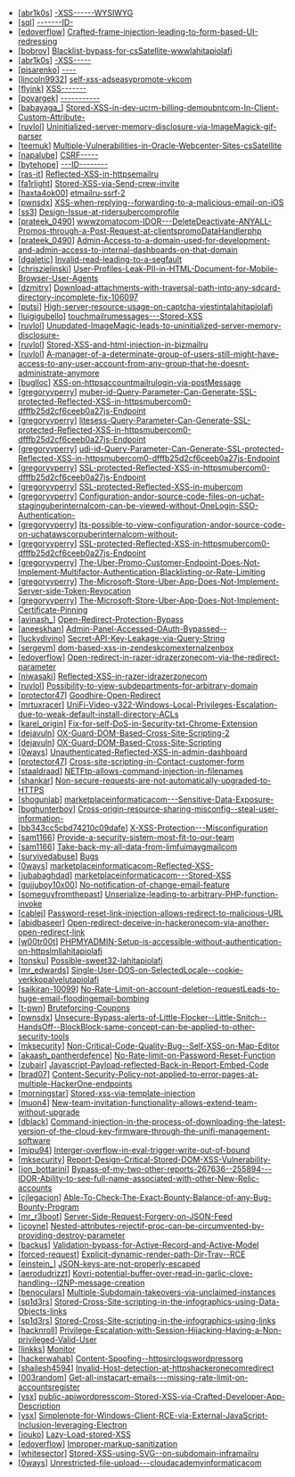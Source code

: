 * [[abr1k0s](https://hackerone.com/abr1k0s)] [-XSS------WYSIWYG](https://hackerone.com/reports/274112)
* [[sql](https://hackerone.com/sql)] [-------ID-](https://hackerone.com/reports/270119)
* [[edoverflow](https://hackerone.com/edoverflow)] [Crafted-frame-injection-leading-to-form-based-UI-redressing](https://hackerone.com/reports/291683)
* [[bobrov](https://hackerone.com/bobrov)] [Blacklist-bypass-for-csSatellite-wwwlahitapiolafi](https://hackerone.com/reports/198718)
* [[abr1k0s](https://hackerone.com/abr1k0s)] [-XSS-----](https://hackerone.com/reports/273960)
* [[pisarenko](https://hackerone.com/pisarenko)] [----](https://hackerone.com/reports/261764)
* [[lincoln9932](https://hackerone.com/lincoln9932)] [self-xss-adseasypromote-vkcom](https://hackerone.com/reports/293581)
* [[flyink](https://hackerone.com/flyink)] [XSS-------](https://hackerone.com/reports/292997)
* [[povargek](https://hackerone.com/povargek)] [-----------](https://hackerone.com/reports/207062)
* [[babayaga_](https://hackerone.com/babayaga_)] [Stored-XSS-in-dev-ucrm-billing-demoubntcom-In-Client-Custom-Attribute-](https://hackerone.com/reports/275515)
* [[ruvlol](https://hackerone.com/ruvlol)] [Uninitialized-server-memory-disclosure-via-ImageMagick-gif-parser](https://hackerone.com/reports/284155)
* [[teemuk](https://hackerone.com/teemuk)] [Multiple-Vulnerabilities-in-Oracle-Webcenter-Sites-csSatellite](https://hackerone.com/reports/199082)
* [[napalube](https://hackerone.com/napalube)] [CSRF-----](https://hackerone.com/reports/232653)
* [[bytehope](https://hackerone.com/bytehope)] [---ID--------](https://hackerone.com/reports/255510)
* [[ras-it](https://hackerone.com/ras-it)] [Reflected-XSS-in-httpsemailru](https://hackerone.com/reports/258317)
* [[fa1rlight](https://hackerone.com/fa1rlight)] [Stored-XSS-via-Send-crew-invite](https://hackerone.com/reports/272997)
* [[haxta4ok00](https://hackerone.com/haxta4ok00)] [etmailru-ssrf-2](https://hackerone.com/reports/258237)
* [[pwnsdx](https://hackerone.com/pwnsdx)] [XSS-when-replying--forwarding-to-a-malicious-email-on-iOS](https://hackerone.com/reports/264177)
* [[ss3](https://hackerone.com/ss3)] [Design-Issue-at-ridersubercomprofile](https://hackerone.com/reports/298888)
* [[prateek_0490](https://hackerone.com/prateek_0490)] [wwwzomatocom-IDOR---DeleteDeactivate-ANYALL-Promos-through-a-Post-Request-at-clientspromoDataHandlerphp](https://hackerone.com/reports/264754)
* [[prateek_0490](https://hackerone.com/prateek_0490)] [Admin-Access-to-a-domain-used-for-development-and-admin-access-to-internal-dashboards-on-that-domain](https://hackerone.com/reports/271407)
* [[dgaletic](https://hackerone.com/dgaletic)] [Invalid-read-leading-to-a-segfault](https://hackerone.com/reports/295680)
* [[chriszielinski](https://hackerone.com/chriszielinski)] [User-Profiles-Leak-PII-in-HTML-Document-for-Mobile-Browser-User-Agents](https://hackerone.com/reports/288596)
* [[dzmitry](https://hackerone.com/dzmitry)] [Download-attachments-with-traversal-path-into-any-sdcard-directory-incomplete-fix-106097](https://hackerone.com/reports/284346)
* [[putsi](https://hackerone.com/putsi)] [High-server-resource-usage-on-captcha-viestintalahitapiolafi](https://hackerone.com/reports/280748)
* [[luigigubello](https://hackerone.com/luigigubello)] [touchmailrumessages---Stored-XSS](https://hackerone.com/reports/275274)
* [[ruvlol](https://hackerone.com/ruvlol)] [Unupdated-ImageMagic-leads-to-uninitialized-server-memory-disclosure-](https://hackerone.com/reports/274594)
* [[ruvlol](https://hackerone.com/ruvlol)] [Stored-XSS-and-html-injection-in-bizmailru](https://hackerone.com/reports/267783)
* [[ruvlol](https://hackerone.com/ruvlol)] [A-manager-of-a-determinate-group-of-users-still-might-have-access-to-any-user-account-from-any-group-that-he-doesnt-administrate-anymore](https://hackerone.com/reports/268228)
* [[buglloc](https://hackerone.com/buglloc)] [XSS-on-httpsaccountmailrulogin-via-postMessage](https://hackerone.com/reports/269349)
* [[gregoryvperry](https://hackerone.com/gregoryvperry)] [muber-id-Query-Parameter-Can-Generate-SSL-protected-Reflected-XSS-in-httpsmubercom0-dfffb25d2cf6ceeb0a27js-Endpoint](https://hackerone.com/reports/300102)
* [[gregoryvperry](https://hackerone.com/gregoryvperry)] [litesess-Query-Parameter-Can-Generate-SSL-protected-Reflected-XSS-in-httpsmubercom0-dfffb25d2cf6ceeb0a27js-Endpoint](https://hackerone.com/reports/300101)
* [[gregoryvperry](https://hackerone.com/gregoryvperry)] [udi-id-Query-Parameter-Can-Generate-SSL-protected-Reflected-XSS-in-httpsmubercom0-dfffb25d2cf6ceeb0a27js-Endpoint](https://hackerone.com/reports/300103)
* [[gregoryvperry](https://hackerone.com/gregoryvperry)] [SSL-protected-Reflected-XSS-in-httpsmubercom0-dfffb25d2cf6ceeb0a27js-Endpoint](https://hackerone.com/reports/300081)
* [[gregoryvperry](https://hackerone.com/gregoryvperry)] [SSL-protected-Reflected-XSS-in-mubercom](https://hackerone.com/reports/296701)
* [[gregoryvperry](https://hackerone.com/gregoryvperry)] [Configuration-andor-source-code-files-on-uchat-staginguberinternalcom-can-be-viewed-without-OneLogin-SSO-Authentication-](https://hackerone.com/reports/298990)
* [[gregoryvperry](https://hackerone.com/gregoryvperry)] [Its-possible-to-view-configuration-andor-source-code-on-uchatawscorpuberinternalcom-without-](https://hackerone.com/reports/298862)
* [[gregoryvperry](https://hackerone.com/gregoryvperry)] [SSL-protected-Reflected-XSS-in-httpsmubercom0-dfffb25d2cf6ceeb0a27js-Endpoint](https://hackerone.com/reports/300080)
* [[gregoryvperry](https://hackerone.com/gregoryvperry)] [The-Uber-Promo-Customer-Endpoint-Does-Not-Implement-Multifactor-Authentication-Blacklisting-or-Rate-Limiting](https://hackerone.com/reports/293359)
* [[gregoryvperry](https://hackerone.com/gregoryvperry)] [The-Microsoft-Store-Uber-App-Does-Not-Implement-Server-side-Token-Revocation](https://hackerone.com/reports/293363)
* [[gregoryvperry](https://hackerone.com/gregoryvperry)] [The-Microsoft-Store-Uber-App-Does-Not-Implement-Certificate-Pinning](https://hackerone.com/reports/293358)
* [[avinash_](https://hackerone.com/avinash_)] [Open-Redirect-Protection-Bypass](https://hackerone.com/reports/283460)
* [[aneeskhan](https://hackerone.com/aneeskhan)] [Admin-Panel-Accessed-OAuth-Bypassed--](https://hackerone.com/reports/294911)
* [[luckydivino](https://hackerone.com/luckydivino)] [Secret-API-Key-Leakage-via-Query-String](https://hackerone.com/reports/276041)
* [[sergeym](https://hackerone.com/sergeym)] [dom-based-xss-in-zendeskcomexternalzenbox](https://hackerone.com/reports/227298)
* [[edoverflow](https://hackerone.com/edoverflow)] [Open-redirect-in-razer-idrazerzonecom-via-the-redirect-parameter](https://hackerone.com/reports/266355)
* [[niwasaki](https://hackerone.com/niwasaki)] [Reflected-XSS-in-razer-idrazerzonecom](https://hackerone.com/reports/270407)
* [[ruvlol](https://hackerone.com/ruvlol)] [Possibility-to-view-subdepartments-for-arbitrary-domain](https://hackerone.com/reports/287378)
* [[protector47](https://hackerone.com/protector47)] [Goodhire-Open-Redirect](https://hackerone.com/reports/277078)
* [[mrtuxracer](https://hackerone.com/mrtuxracer)] [UniFi-Video-v322-Windows-Local-Privileges-Escalation-due-to-weak-default-install-directory-ACLs](https://hackerone.com/reports/140793)
* [[karel_origin](https://hackerone.com/karel_origin)] [Fix-for-self-DoS-in-Security-txt-Chrome-Extension](https://hackerone.com/reports/299460)
* [[dejavuln](https://hackerone.com/dejavuln)] [OX-Guard-DOM-Based-Cross-Site-Scripting-2](https://hackerone.com/reports/164821)
* [[dejavuln](https://hackerone.com/dejavuln)] [OX-Guard-DOM-Based-Cross-Site-Scripting](https://hackerone.com/reports/158853)
* [[0ways](https://hackerone.com/0ways)] [Unauthenticated-Reflected-XSS-in-admin-dashboard](https://hackerone.com/reports/297434)
* [[protector47](https://hackerone.com/protector47)] [Cross-site-scripting-in-Contact-customer-form](https://hackerone.com/reports/294505)
* [[staaldraad](https://hackerone.com/staaldraad)] [NETFtp-allows-command-injection-in-filenames](https://hackerone.com/reports/294462)
* [[shankar](https://hackerone.com/shankar)] [Non-secure-requests-are-not-automatically-upgraded-to-HTTPS](https://hackerone.com/reports/164419)
* [[shogunlab](https://hackerone.com/shogunlab)] [marketplaceinformaticacom---Sensitive-Data-Exposure-](https://hackerone.com/reports/270695)
* [[bughunterboy](https://hackerone.com/bughunterboy)] [Cross-origin-resource-sharing-misconfig--steal-user-information-](https://hackerone.com/reports/235200)
* [[bb343cc5cbd74210c09dafe](https://hackerone.com/bb343cc5cbd74210c09dafe)] [X-XSS-Protection---Misconfiguration](https://hackerone.com/reports/289846)
* [[sam1166](https://hackerone.com/sam1166)] [Provide-a-security-sistem-most-fit-to-our-team](https://hackerone.com/reports/281850)
* [[sam1166](https://hackerone.com/sam1166)] [Take-back-my-all-data-from-limfuimaygmailcom](https://hackerone.com/reports/282588)
* [[survivedabuse](https://hackerone.com/survivedabuse)] [Bugs](https://hackerone.com/reports/281942)
* [[0ways](https://hackerone.com/0ways)] [marketplaceinformaticacom-Reflected-XSS-](https://hackerone.com/reports/266801)
* [[jubabaghdad](https://hackerone.com/jubabaghdad)] [marketplaceinformaticacom---Stored-XSS](https://hackerone.com/reports/277259)
* [[gujjuboy10x00](https://hackerone.com/gujjuboy10x00)] [No-notification-of-change-email-feature](https://hackerone.com/reports/265930)
* [[someguyfromthepast](https://hackerone.com/someguyfromthepast)] [Unserialize-leading-to-arbitrary-PHP-function-invoke](https://hackerone.com/reports/210741)
* [[cablej](https://hackerone.com/cablej)] [Password-reset-link-injection-allows-redirect-to-malicious-URL](https://hackerone.com/reports/281575)
* [[abidbaseer](https://hackerone.com/abidbaseer)] [Open-redirect-deceive-in-hackeronecom-via-another-open-redirect-link](https://hackerone.com/reports/296706)
* [[w00tr00t](https://hackerone.com/w00tr00t)] [PHPMYADMIN-Setup-is-accessible-without-authentication-on-httpslmllahitapiolafi](https://hackerone.com/reports/297339)
* [[tonsku](https://hackerone.com/tonsku)] [Possible-sweet32-lahitapiolafi](https://hackerone.com/reports/232463)
* [[mr_edwards](https://hackerone.com/mr_edwards)] [Single-User-DOS-on-SelectedLocale--cookie-verkkopalvelutapiolafi](https://hackerone.com/reports/212508)
* [[saikiran-10099](https://hackerone.com/saikiran-10099)] [No-Rate-Limit-on-account-deletion-requestLeads-to-huge-email-floodingemail-bombing](https://hackerone.com/reports/280534)
* [[t-pwn](https://hackerone.com/t-pwn)] [Bruteforcing-Coupons](https://hackerone.com/reports/288846)
* [[pwnsdx](https://hackerone.com/pwnsdx)] [Unsecure-Bypass-alerts-of-Little-Flocker--Little-Snitch--HandsOff--BlockBlock-same-concept-can-be-applied-to-other-security-tools](https://hackerone.com/reports/265232)
* [[mksecurity](https://hackerone.com/mksecurity)] [Non-Critical-Code-Quality-Bug--Self-XSS-on-Map-Editor](https://hackerone.com/reports/280865)
* [[akaash_pantherdefence](https://hackerone.com/akaash_pantherdefence)] [No-Rate-limit-on-Password-Reset-Function](https://hackerone.com/reports/280389)
* [[zubair](https://hackerone.com/zubair)] [Javascript-Payload-reflected-Back-in-Report-Embed-Code](https://hackerone.com/reports/284082)
* [[brad07](https://hackerone.com/brad07)] [Content-Security-Policy-not-applied-to-error-pages-at-multiple-HackerOne-endpoints](https://hackerone.com/reports/250729)
* [[morningstar](https://hackerone.com/morningstar)] [Stored-xss-via-template-injection](https://hackerone.com/reports/250837)
* [[muon4](https://hackerone.com/muon4)] [New-team-invitation-functionality-allows-extend-team-without-upgrade](https://hackerone.com/reports/295900)
* [[dblack](https://hackerone.com/dblack)] [Command-injection-in-the-process-of-downloading-the-latest-version-of-the-cloud-key-firmware-through-the-unifi-management-software](https://hackerone.com/reports/183458)
* [[mipu94](https://hackerone.com/mipu94)] [Interger-overflow-in-eval-trigger-write-out-of-bound](https://hackerone.com/reports/272097)
* [[mksecurity](https://hackerone.com/mksecurity)] [Report-Design-Critical-Stored-DOM-XSS-Vulnerability-](https://hackerone.com/reports/282909)
* [[jon_bottarini](https://hackerone.com/jon_bottarini)] [Bypass-of-my-two-other-reports-267636--255894---IDOR-Ability-to-see-full-name-associated-with-other-New-Relic-accounts](https://hackerone.com/reports/271861)
* [[cjlegacion](https://hackerone.com/cjlegacion)] [Able-To-Check-The-Exact-Bounty-Balance-of-any-Bug-Bounty-Program](https://hackerone.com/reports/293593)
* [[mr_r3boot](https://hackerone.com/mr_r3boot)] [Server-Side-Request-Forgery-on-JSON-Feed](https://hackerone.com/reports/280511)
* [[jcoyne](https://hackerone.com/jcoyne)] [Nested-attributes-rejectif-proc-can-be-circumvented-by-providing-destroy-parameter](https://hackerone.com/reports/90457)
* [[backus](https://hackerone.com/backus)] [Validation-bypass-for-Active-Record-and-Active-Model](https://hackerone.com/reports/108723)
* [[forced-request](https://hackerone.com/forced-request)] [Explicit-dynamic-render-path-Dir-Trav--RCE](https://hackerone.com/reports/46019)
* [[einstein_](https://hackerone.com/einstein_)] [JSON-keys-are-not-properly-escaped](https://hackerone.com/reports/47280)
* [[aerodudrizzt](https://hackerone.com/aerodudrizzt)] [Kovri-potential-buffer-over-read-in-garlic-clove-handling--I2NP-message-creation](https://hackerone.com/reports/291489)
* [[benoculars](https://hackerone.com/benoculars)] [Multiple-Subdomain-takeovers-via-unclaimed-instances](https://hackerone.com/reports/276269)
* [[sp1d3rs](https://hackerone.com/sp1d3rs)] [Stored-Cross-Site-scripting-in-the-infographics-using-Data-Objects-links](https://hackerone.com/reports/280503)
* [[sp1d3rs](https://hackerone.com/sp1d3rs)] [Stored-Cross-Site-scripting-in-the-infographics-using-links](https://hackerone.com/reports/280495)
* [[hacknroll](https://hackerone.com/hacknroll)] [Privilege-Escalation-with-Session-Hijacking-Having-a-Non-privileged-Valid-User](https://hackerone.com/reports/242407)
* [[linkks](https://hackerone.com/linkks)] [Monitor](https://hackerone.com/reports/265786)
* [[hackerwahab](https://hackerone.com/hackerwahab)] [Content-Spoofing--httpsirclogswordpressorg](https://hackerone.com/reports/278151)
* [[shailesh4594](https://hackerone.com/shailesh4594)] [Invalid-Host-detection-at-httpshackeronecomredirect](https://hackerone.com/reports/278095)
* [[003random](https://hackerone.com/003random)] [Get-all-instacart-emails---missing-rate-limit-on-accountsregister](https://hackerone.com/reports/275186)
* [[ysx](https://hackerone.com/ysx)] [public-apiwordpresscom-Stored-XSS-via-Crafted-Developer-App-Description](https://hackerone.com/reports/293743)
* [[ysx](https://hackerone.com/ysx)] [Simplenote-for-Windows-Client-RCE-via-External-JavaScript-Inclusion-leveraging-Electron](https://hackerone.com/reports/291539)
* [[jouko](https://hackerone.com/jouko)] [Lazy-Load-stored-XSS](https://hackerone.com/reports/152416)
* [[edoverflow](https://hackerone.com/edoverflow)] [Improper-markup-sanitization](https://hackerone.com/reports/289823)
* [[whitesector](https://hackerone.com/whitesector)] [Stored-XSS-using-SVG--on-subdomain-inframailru](https://hackerone.com/reports/275668)
* [[0ways](https://hackerone.com/0ways)] [Unrestricted-file-upload---cloudacademyinformaticacom](https://hackerone.com/reports/253202)
